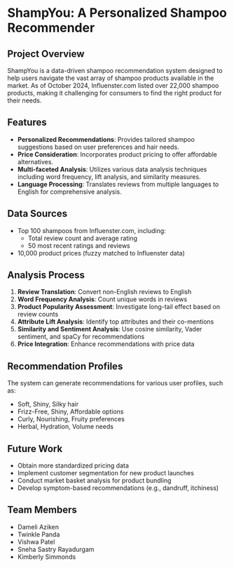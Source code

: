 # ShampYou: A Personalized Shampoo Recommender

## Project Overview

ShampYou is a data-driven shampoo recommendation system designed to help users navigate the vast array of shampoo products available in the market. As of October 2024, Influenster.com listed over 22,000 shampoo products, making it challenging for consumers to find the right product for their needs.

## Features

- **Personalized Recommendations**: Provides tailored shampoo suggestions based on user preferences and hair needs.
- **Price Consideration**: Incorporates product pricing to offer affordable alternatives.
- **Multi-faceted Analysis**: Utilizes various data analysis techniques including word frequency, lift analysis, and similarity measures.
- **Language Processing**: Translates reviews from multiple languages to English for comprehensive analysis.

## Data Sources

- Top 100 shampoos from Influenster.com, including:
  - Total review count and average rating
  - 50 most recent ratings and reviews
- 10,000 product prices (fuzzy matched to Influenster data)

## Analysis Process

1. **Review Translation**: Convert non-English reviews to English
2. **Word Frequency Analysis**: Count unique words in reviews
3. **Product Popularity Assessment**: Investigate long-tail effect based on review counts
4. **Attribute Lift Analysis**: Identify top attributes and their co-mentions
5. **Similarity and Sentiment Analysis**: Use cosine similarity, Vader sentiment, and spaCy for recommendations
6. **Price Integration**: Enhance recommendations with price data

## Recommendation Profiles

The system can generate recommendations for various user profiles, such as:
- Soft, Shiny, Silky hair
- Frizz-Free, Shiny, Affordable options
- Curly, Nourishing, Fruity preferences
- Herbal, Hydration, Volume needs

## Future Work

- Obtain more standardized pricing data
- Implement customer segmentation for new product launches
- Conduct market basket analysis for product bundling
- Develop symptom-based recommendations (e.g., dandruff, itchiness)

## Team Members

- Dameli Aziken
- Twinkle Panda
- Vishwa Patel
- Sneha Sastry Rayadurgam
- Kimberly Simmonds
